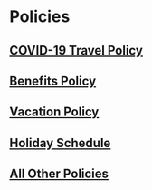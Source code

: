 # Policies

## [COVID-19 Travel Policy](https://drive.google.com/file/d/1AgGpkQDXjvgbo9FyImS-xDcFQn2UaBpB/view)

## [Benefits Policy](https://hub.boston.gov/health-and-wellness-benefits)

## [Vacation Policy](https://hub.boston.gov/resources-current-employees#time-off)

## [Holiday Schedule](https://www.boston.gov/holidays)

## [All Other Policies](https://www.boston.gov/departments/human-resources#download-our-policies)

